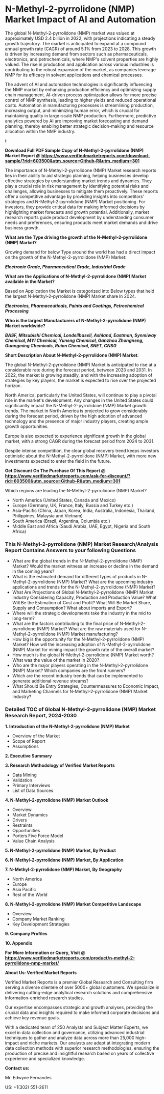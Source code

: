 <meta name="title" content="Global  N-Methyl-2-pyrrolidone (NMP) Market Impact of AI and Automation"><meta name="description" content="  The global N-Methyl-2-pyrrolidone (NMP) market was valued at approximately USD 2.4 billion in 2022, with projections indicating a steady growth trajectory. The marke"><meta name="title" content=" N-Methyl-2-pyrrolidone (NMP) Market Size, Share, Scope, Trends, Growth, Opportunities, Analysis, Forecast"> <h1>N-Methyl-2-pyrrolidone (NMP) Market Impact of AI and Automation</h1> <p>The global N-Methyl-2-pyrrolidone (NMP) market was valued at approximately USD 2.4 billion in 2022, with projections indicating a steady growth trajectory. The market is anticipated to expand at a compound annual growth rate (CAGR) of around 5.1% from 2023 to 2028. This growth is driven by increasing demand from sectors such as pharmaceuticals, electronics, and petrochemicals, where NMP's solvent properties are highly valued. The rise in production and application across various industries is contributing to the robust expansion of the market, as companies leverage NMP for its efficacy in solvent applications and chemical processes.</p> <p>The advent of AI and automation technologies is significantly influencing the NMP market by enhancing production efficiency and optimizing supply chain management. AI-driven process optimization allows for more precise control of NMP synthesis, leading to higher yields and reduced operational costs. Automation in manufacturing processes is streamlining production, increasing output, and minimizing human error, which is crucial for maintaining quality in large-scale NMP production. Furthermore, predictive analytics powered by AI are improving market forecasting and demand planning, thereby enabling better strategic decision-making and resource allocation within the NMP industry.</p> t</p><p id="" class=""><strong>Download Full PDF Sample Copy of N-Methyl-2-pyrrolidone (NMP) Market Report @ <a href="https://www.verifiedmarketreports.com/download-sample/?rid=603500&utm_source=Github-R&utm_medium=301" target="_blank">https://www.verifiedmarketreports.com/download-sample/?rid=603500&utm_source=Github-R&utm_medium=301</a></strong></p><p>The importance of&nbsp;N-Methyl-2-pyrrolidone (NMP) Market research reports lies in their ability to aid strategic planning, helping businesses develop effective strategies by understanding market trends and dynamics. They play a crucial role in risk management by identifying potential risks and challenges, allowing businesses to mitigate them proactively. These reports offer a competitive advantage by providing insights into competitors' strategies and N-Methyl-2-pyrrolidone (NMP) Market positioning. For investors, they provide critical data for making informed decisions by highlighting market forecasts and growth potential. Additionally, market research reports guide product development by understanding consumer needs and preferences, ensuring products meet market demands and drive business growth.</p><p><strong>What are the&nbsp;Type driving the growth of the N-Methyl-2-pyrrolidone (NMP) Market?</strong></p><p id="" class="">Growing demand for below Type around the world has had a direct impact on the growth of the N-Methyl-2-pyrrolidone (NMP) Market:</p><em><strong>Electronic Grade, Pharmaceutical Grade, Industrial Grade</strong></em></p><strong>What are the&nbsp;Applications&nbsp;of N-Methyl-2-pyrrolidone (NMP) Market available in the Market?</strong></p><p id="" class="">Based on Application the Market is categorized into Below types that held the largest N-Methyl-2-pyrrolidone (NMP) Market share In 2024.</p><em><strong>Electronics, Pharmaceuticals, Paints and Coatings, Petrochemical Processing</strong></em></p><strong>Who is the largest Manufacturers of N-Methyl-2-pyrrolidone (NMP) Market worldwide?</strong></p><p><em><strong>BASF, Mitsubishi Chemical, Londellbasell, Ashland, Eastman, Synmiway Chemical, MYI Chemical, Yuneng Chemical, Ganzhou Zhongneng, Guangming Chemicals, Ruian Chemical, SNET, CNSG</strong></em></p><p id="" class=""><strong>Short Description About N-Methyl-2-pyrrolidone (NMP) Market:</strong></p><p>The global N-Methyl-2-pyrrolidone (NMP) Market is anticipated to rise at a considerable rate during the forecast period, between 2023 and 2031. In 2022, the market is growing steadily, and with the increasing adoption of strategies by key players, the market is expected to rise over the projected horizon.</p><p>North America, particularly the United States, will continue to play a pivotal role in the market's development. Any changes in the United States could significantly impact the N-Methyl-2-pyrrolidone (NMP) Market growth trends. The market in North America is projected to grow considerably during the forecast period, driven by the high adoption of advanced technology and the presence of major industry players, creating ample growth opportunities.</p><p>Europe is also expected to experience significant growth in the global market, with a strong CAGR during the forecast period from 2024 to 2031.</p><p>Despite intense competition, the clear global recovery trend keeps investors optimistic about the N-Methyl-2-pyrrolidone (NMP) Market, with more new investments expected to enter the field in the future.</p><p id="" class=""><strong>Get Discount On The Purchase Of This Report @ <a href="https://www.verifiedmarketreports.com/ask-for-discount/?rid=603500&utm_source=Github-R&utm_medium=301" target="_blank">https://www.verifiedmarketreports.com/ask-for-discount/?rid=603500&utm_source=Github-R&utm_medium=301</a></strong></p>Which regions are leading the N-Methyl-2-pyrrolidone (NMP) Market?</p><ul><li>North America (United States, Canada and Mexico)</li><li>Europe (Germany, UK, France, Italy, Russia and Turkey etc.)</li><li>Asia-Pacific (China, Japan, Korea, India, Australia, Indonesia, Thailand, Philippines, Malaysia and Vietnam)</li><li>South America (Brazil, Argentina, Columbia etc.)</li><li>Middle East and Africa (Saudi Arabia, UAE, Egypt, Nigeria and South Africa)</li></ul><h3 id="" class="">This N-Methyl-2-pyrrolidone (NMP) Market Research/Analysis Report Contains Answers to your following Questions</h3><ul><li>What are the global trends in the N-Methyl-2-pyrrolidone (NMP) Market? Would the market witness an increase or decline in the demand in the coming years?</li><li>What is the estimated demand for different types of products in N-Methyl-2-pyrrolidone (NMP) Market? What are the upcoming industry applications and trends for the N-Methyl-2-pyrrolidone (NMP) Market?</li><li>What Are Projections of Global N-Methyl-2-pyrrolidone (NMP) Market Industry Considering Capacity, Production and Production Value? What Will Be the Estimation of Cost and Profit? What Will Be Market Share, Supply and Consumption? What about imports and Export?</li><li>Where will the strategic developments take the industry in the mid to long-term?</li><li>What are the factors contributing to the final price of N-Methyl-2-pyrrolidone (NMP) Market? What are the raw materials used for N-Methyl-2-pyrrolidone (NMP) Market manufacturing?</li><li>How big is the opportunity for the N-Methyl-2-pyrrolidone (NMP) Market? How will the increasing adoption of N-Methyl-2-pyrrolidone (NMP) Market for mining impact the growth rate of the overall market?</li><li>How much is the global N-Methyl-2-pyrrolidone (NMP) Market worth? What was the value of the market In 2020?</li><li>Who are the major players operating in the N-Methyl-2-pyrrolidone (NMP) Market? Which companies are the front runners?</li><li>Which are the recent industry trends that can be implemented to generate additional revenue streams?</li><li>What Should Be Entry Strategies, Countermeasures to Economic Impact, and Marketing Channels for N-Methyl-2-pyrrolidone (NMP) Market Industry?</li></ul><h3 id="" class="">Detailed TOC of Global N-Methyl-2-pyrrolidone (NMP) Market Research Report, 2024-2030</h3><p id="" class=""><strong>1. Introduction of the N-Methyl-2-pyrrolidone (NMP) Market</strong></p><ul><li>Overview of the Market</li><li>Scope of Report</li><li>Assumptions</li></ul><p id="" class=""><strong>2. Executive Summary</strong></p><p id="" class=""><strong>3. Research Methodology of Verified Market Reports</strong></p><ul><li>Data Mining</li><li>Validation</li><li>Primary Interviews</li><li>List of Data Sources</li></ul><p id="" class=""><strong>4. N-Methyl-2-pyrrolidone (NMP) Market Outlook</strong></p><ul><li>Overview</li><li>Market Dynamics</li><li>Drivers</li><li>Restraints</li><li>Opportunities</li><li>Porters Five Force Model</li><li>Value Chain Analysis</li></ul><p id="" class=""><strong>5. N-Methyl-2-pyrrolidone (NMP) Market, By Product</strong></p><p id="" class=""><strong>6. N-Methyl-2-pyrrolidone (NMP) Market, By Application</strong></p><p id="" class=""><strong>7. N-Methyl-2-pyrrolidone (NMP) Market, By Geography</strong></p><ul><li>North America</li><li>Europe</li><li>Asia Pacific</li><li>Rest of the World</li></ul><p id="" class=""><strong>8. N-Methyl-2-pyrrolidone (NMP) Market Competitive Landscape</strong></p><ul><li>Overview</li><li>Company Market Ranking</li><li>Key Development Strategies</li></ul><p id="" class=""><strong>9. Company Profiles</strong></p><p id="" class=""><strong>10. Appendix</strong></p><p id="" class=""><strong>For More Information or Query, Visit @ <a href="https://www.verifiedmarketreports.com/product/n-methyl-2-pyrrolidone-nmp-market/" target="_blank">https://www.verifiedmarketreports.com/product/n-methyl-2-pyrrolidone-nmp-market/</a></strong></p><p id="" class=""><strong>About Us: Verified Market Reports</strong></p><p id="" class="">Verified Market Reports is a premier Global Research and Consulting firm serving a diverse clientele of over 5000+ global customers. We specialize in delivering cutting-edge analytical research solutions and comprehensive information-enriched research studies.</p><p id="" class="">Our expertise encompasses strategic and growth analyses, providing the crucial data and insights required to make informed corporate decisions and achieve key revenue goals.</p><p id="" class="">With a dedicated team of 250 Analysts and Subject Matter Experts, we excel in data collection and governance, utilizing advanced industrial techniques to gather and analyze data across more than 25,000 high-impact and niche markets. Our analysts are adept at integrating modern data collection methods with superior research methodologies, ensuring the production of precise and insightful research based on years of collective experience and specialized knowledge.</p><p id="" class=""><strong>Contact us:</strong></p><p id="" class="">Mr. Edwyne Fernandes</p><p id="" class="">US: +1(302) 551-2611</p>